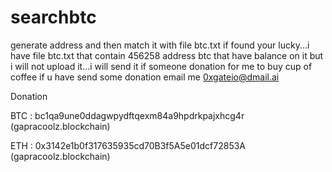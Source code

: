 # searchbtc

generate address and then match it with file btc.txt if found your lucky...i have file btc.txt that contain 456258 address btc that have balance on it but i will not upload it...i will send it if someone donation for me to buy cup of coffee
if u have send some donation email me 0xgateio@dmail.ai

Donation

BTC : bc1qa9une0ddagwpydftqexm84a9hpdrkpajxhcg4r (gapracoolz.blockchain)

ETH : 0x3142e1b0f317635935cd70B3f5A5e01dcf72853A (gapracoolz.blockchain)
